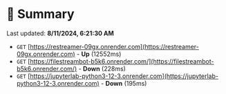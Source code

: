 # 📖 Summary
Last updated: **8/11/2024, 6:21:30 AM**

- `GET` [https://restreamer-09gx.onrender.com](https://restreamer-09gx.onrender.com) - **Up** (12552ms)
- `GET` [https://filestreambot-b5k6.onrender.com/](https://filestreambot-b5k6.onrender.com/) - **Down** (228ms)
- `GET` [https://jupyterlab-python3-12-3.onrender.com](https://jupyterlab-python3-12-3.onrender.com) - **Down** (195ms)
